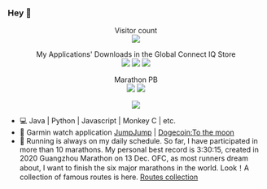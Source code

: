 ### Hey 👋
<p align="center">
  Visitor count<br>
  <img src="https://profile-counter.glitch.me/Likenttt/count.svg" />
</p>
<p align="center">
  My Applications' Downloads in the Global Connect IQ Store<br>
  <img src="https://img.shields.io/badge/JumpJump-31385-green"/>
  <img src="https://img.shields.io/badge/极简中文表盘-2978-orange"/>
  <img src="https://img.shields.io/badge/DogeCoin_Price-708-blue"/>
</p>
<p align="center">
  Marathon PB<br>
  <img src="https://img.shields.io/badge/Marathon_PB-3:30:15-green"/>
  <img src="https://img.shields.io/badge/Half_Marathon_PB-1:33:12-red"/>
</p>

<p align="center">
  <img align="center" src="https://github-readme-stats.vercel.app/api?username=likenttt&show_icons=true&count_private=true&include_all_commits=true" />
</p>

- 💻 Java | Python | Javascript | Monkey C | etc.
- 🔭 Garmin watch application [JumpJump](https://apps.garmin.com/en-US/apps/dc6ceca8-6ec6-49f2-b711-4ebc0d347177) | [Dogecoin:To the moon](https://apps.garmin.com/en-US/apps/c6168ee2-aa5b-42d3-964d-7a891fb8fc12)
- 🌱 Running is always on my daily schedule. So far, I have participated in more than 10 marathons. My personal best record is 3:30:15, created in 2020 Guangzhou Marathon on 13 Dec. OFC, as most runners dream about, I want to finish the six major marathons in the world. Look！A collection of famous routes is here. [Routes collection](https://likenttt.github.io/awesome-marathon-routes-gpx-collection/)

